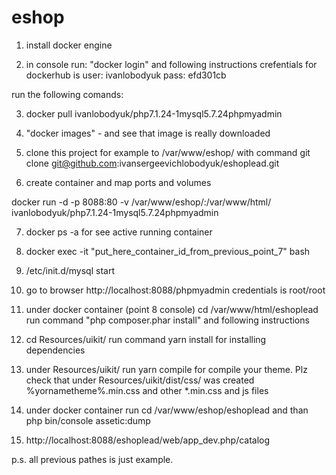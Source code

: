eshop 
=====

1. install docker engine

2. in console run: "docker login" and following instructions
crefentials for dockerhub is 
user: ivanlobodyuk
pass: efd301cb

run the following comands:

3. docker pull ivanlobodyuk/php7.1.24-1mysql5.7.24phpmyadmin

4. "docker images" - and see that image is really downloaded
 
 
5. clone this project for example to /var/www/eshop/ with command
git clone git@github.com:ivansergeevichlobodyuk/eshoplead.git

6. create container and map ports and volumes 

docker run -d -p 8088:80 -v /var/www/eshop/:/var/www/html/ ivanlobodyuk/php7.1.24-1mysql5.7.24phpmyadmin

7. docker ps -a for see active running container

8. docker exec -it "put_here_container_id_from_previous_point_7" bash

9. /etc/init.d/mysql start 

10. go to browser http://localhost:8088/phpmyadmin credentials is root/root 

11. under docker container (point 8 console) cd /var/www/html/eshoplead 
run command "php composer.phar install" and following instructions

12. cd Resources/uikit/ run command yarn install for installing dependencies
 
13. under Resources/uikit/ run yarn compile for compile your theme. Plz 
check that under Resources/uikit/dist/css/ was created %yornametheme%.min.css and 
other *.min.css and js files
 
14. under docker container run cd /var/www/eshop/eshoplead and than 
php bin/console assetic:dump 

15. http://localhost:8088/eshoplead/web/app_dev.php/catalog 


p.s. all previous pathes is just example.